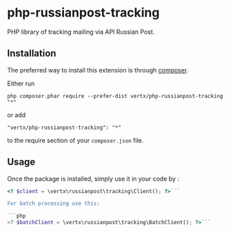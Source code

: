 php-russianpost-tracking
====================

PHP library of tracking mailing via API Russian Post.

Installation
------------

The preferred way to install this extension is through [composer](http://getcomposer.org/download/).

Either run

```
php composer.phar require --prefer-dist vertx/php-russianpost-tracking "*"
```

or add

```
"vertx/php-russianpost-tracking": "*"
```

to the require section of your `composer.json` file.


Usage
-----

Once the package is installed, simply use it in your code by  :

```php
<? $client = \vertx\russianpost\tracking\Client(); ?>```

For batch processing use this:

```php
<? $batchClient = \vertx\russianpost\tracking\BatchClient(); ?>```